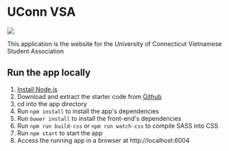 # UConn VSA

<a href="https://travis-ci.org/sherwin-yu/uconnvsa"><img src="https://travis-ci.org/sherwin-yu/uconnvsa.svg?branch=master"></a>

This application is the website for the University of Connecticut Vietnamese Student Association

## Run the app locally

1. [Install Node.js][]
2. Download and extract the starter code from [Github][]
3. cd into the app directory
4. Run `npm install` to install the app's dependencies
5. Run `bower install` to install the front-end's dependencies
6. Run `npm run build-css` or `npm run watch-css` to compile SASS into CSS
7. Run `npm start` to start the app
8. Access the running app in a browser at http://localhost:6004

[Install Node.js]: https://nodejs.org/en/download/
[Github]: https://github.com/sherwin-yu/uconnvsa
